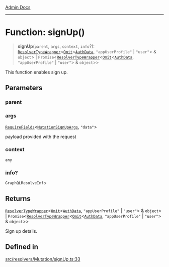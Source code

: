 [Admin Docs](/)

***

# Function: signUp()

> **signUp**(`parent`, `args`, `context`, `info`?): [`ResolverTypeWrapper`](../../../../types/generatedGraphQLTypes/type-aliases/ResolverTypeWrapper.md)\<[`Omit`](../../../../types/generatedGraphQLTypes/type-aliases/Omit.md)\<[`AuthData`](../../../../types/generatedGraphQLTypes/type-aliases/AuthData.md), `"appUserProfile"` \| `"user"`\> & `object`\> \| `Promise`\<[`ResolverTypeWrapper`](../../../../types/generatedGraphQLTypes/type-aliases/ResolverTypeWrapper.md)\<[`Omit`](../../../../types/generatedGraphQLTypes/type-aliases/Omit.md)\<[`AuthData`](../../../../types/generatedGraphQLTypes/type-aliases/AuthData.md), `"appUserProfile"` \| `"user"`\> & `object`\>\>

This function enables sign up.

## Parameters

### parent

### args

[`RequireFields`](../../../../types/generatedGraphQLTypes/type-aliases/RequireFields.md)\<[`MutationSignUpArgs`](../../../../types/generatedGraphQLTypes/type-aliases/MutationSignUpArgs.md), `"data"`\>

payload provided with the request

### context

`any`

### info?

`GraphQLResolveInfo`

## Returns

[`ResolverTypeWrapper`](../../../../types/generatedGraphQLTypes/type-aliases/ResolverTypeWrapper.md)\<[`Omit`](../../../../types/generatedGraphQLTypes/type-aliases/Omit.md)\<[`AuthData`](../../../../types/generatedGraphQLTypes/type-aliases/AuthData.md), `"appUserProfile"` \| `"user"`\> & `object`\> \| `Promise`\<[`ResolverTypeWrapper`](../../../../types/generatedGraphQLTypes/type-aliases/ResolverTypeWrapper.md)\<[`Omit`](../../../../types/generatedGraphQLTypes/type-aliases/Omit.md)\<[`AuthData`](../../../../types/generatedGraphQLTypes/type-aliases/AuthData.md), `"appUserProfile"` \| `"user"`\> & `object`\>\>

Sign up details.

## Defined in

[src/resolvers/Mutation/signUp.ts:33](https://github.com/Suyash878/talawa-api/blob/cfd688207611ba245c99edd8dbaccb2cdbf6a043/src/resolvers/Mutation/signUp.ts#L33)
